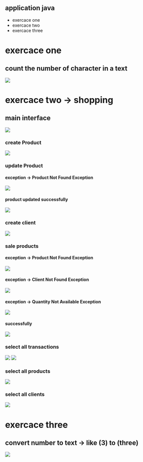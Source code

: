 <h2>application java</h2>
<ul>
<li>exercace one</li>
<li>exercace two</li>
<li>exercace three</li>
</ul>
<h1>exercace one</h1>
<h2>count the number of character in a text</h2>
<img src="src/main/resources/number_of_c.png">


<h1>exercace two -> shopping</h1>
<h2>main interface</h2>
<img src="src/main/resources/main.png" />
<h3>create Product</h3>
<img src="src/main/resources/create_product.png">
<h3>update Product</h3>
<h4>exception -> Product Not Found Exception</h4>
<img src="src/main/resources/update_product_not_found.png">
<h4>product updated successfully</h4>
<img src="src/main/resources/updated_product.png">
<h3>create client</h3>
<img src="src/main/resources/create_client.png">
<h3>sale products</h3>
<h4>exception -> Product Not Found Exception</h4>
<img src="src/main/resources/sale_product_not_found.png">
<h4>exception -> Client Not Found Exception</h4>
<img src="src/main/resources/sale_client_not_found.png">
<h4>exception -> Quantity Not Available Exception</h4>
<img src="src/main/resources/sale_quantity_not_available.png">
<h4>successfully</h4>
<img src="src/main/resources/sale.png">
<h3>select all transactions</h3>
<img src="src/main/resources/list_transaction1.png">
<img src="src/main/resources/list_transaction2.png">
<h3>select all products</h3>
<img src="src/main/resources/list_product.png">
<h3>select all clients</h3>
<img src="src/main/resources/list_client.png">

<h1>exercace three</h1>
<h2>convert number to text -> like (3) to (three)</h2>
<img src="src/main/resources/number_to_text.png">
